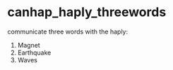 # canhap_haply_threewords
communicate three words with the haply: <br>
1) Magnet <br>
2) Earthquake <br>
3) Waves <br>
